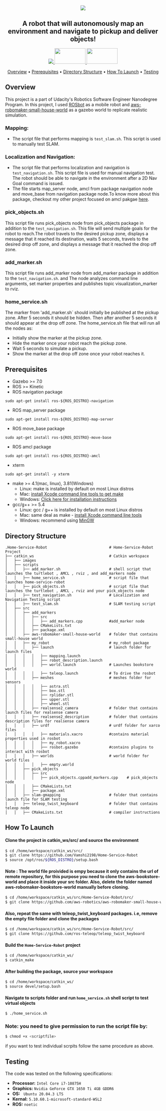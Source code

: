 <h1 align="center">
  <br>
 <img src="https://github.com/Vamshi2198/Home-Service-Robot/blob/main/images/Project-Title.png">
  <br>
</h1>
  
<h2 align="center">A robot that will autonomously map an environment and navigate to pickup and deliver objects!</h2>
  
<p align="center">
  <a href="https://www.udacity.com/robotics">
     <img src="https://s3-us-west-1.amazonaws.com/udacity-robotics/Extra+Images/RoboND_flag.png">
  </a>
  <a href="https://husarion.com/manuals/rosbot/">
     <img src="https://github.com/Vamshi2198/Go-Chase-it-/blob/main/src/images/husarion.jpg" width = "100" height = "50" >
  </a>
  <a href="https://aws.amazon.com/robomaker/">
     <img src="https://github.com/Vamshi2198/Go-Chase-it-/blob/main/src/images/aws.png" width = "100" height = "50">
  </a>
</p>

<p align="center">
  <a href="#overview">Overview</a> •
  <a href="#prerequisites">Prerequisites</a> •
  <a href="#directory-structure">Directory Structure</a> •
  <a href="#how-to-launch">How To Launch</a> •
  <a href="#testing">Testing</a>
</p>


## Overview  
This project is a part of Udacity's Robotics Software Engineer Nanodegree Program. In this project, I used [ROSbot](https://github.com/husarion/rosbot_description) as a mobile robot and [aws-robomaker-small-house-world](https://github.com/aws-robotics/aws-robomaker-small-house-world) as a gazebo world to replicate realistic simulation.

### Mapping:  
* The script file that performs mapping is `test_slam.sh`. This script is used to manually test SLAM.

### Localization and Navigation:  
* The script file that performs localization and navigation is `test_navigation.sh`. This script file is used for manual navigation test. The robot should be able to navigate in the environment after a 2D Nav Goal command is issued.
* The file starts map_server node, amcl from package navigation node and move_base from navigation package node.To know more about this package, checkout my other project focused on amcl pakgae [here](https://github.com/Vamshi2198/Where-am-I).

### pick_objects.sh
This script file runs pick_objects node from pick_objects package in addition to the `test_navigation.sh`. This file  will send multiple goals for the robot to reach.The robot travels to the desired pickup zone, displays a message that it reached its destination, waits 5 seconds, travels to the desired drop off zone, and displays a message that it reached the drop off zone.

### add_marker.sh
This script file runs add_marker node from add_marker package in addition to the `test_navigation.sh`. and  The node analyzes command line arguments, set marker properties and publishes topic visualization_marker to rviz.

### home_service.sh
The marker from 'add_marker.sh` should initially be published at the pickup zone. After 5 seconds it should be hidden. Then after another 5 seconds it should appear at the drop off zone. The home_service.sh file that will run all the nodes as:

* Initially show the marker at the pickup zone.
* Hide the marker once your robot reach the pickup zone.
* Wait 5 seconds to simulate a pickup.
* Show the marker at the drop off zone once your robot reaches it.

## Prerequisites
* Gazebo >= 7.0  
* ROS >= Kinetic  
* ROS navigation package  
```
sudo apt-get install ros-${ROS_DISTRO}-navigation
```
* ROS map_server package  
```
sudo apt-get install ros-${ROS_DISTRO}-map-server
```
* ROS move_base package  
```
sudo apt-get install ros-${ROS_DISTRO}-move-base
```
* ROS amcl package  
```
sudo apt-get install ros-${ROS_DISTRO}-amcl
```
* xterm
```
sudo apt-get install -y xterm
```
* make >= 4.1(mac, linux), 3.81(Windows)
  * Linux: make is installed by default on most Linux distros
  * Mac: [install Xcode command line tools to get make](https://developer.apple.com/xcode/features/)
  * Windows: [Click here for installation instructions](http://gnuwin32.sourceforge.net/packages/make.htm)
* gcc/g++ >= 5.4
  * Linux: gcc / g++ is installed by default on most Linux distros
  * Mac: same deal as make - [install Xcode command line tools](https://developer.apple.com/xcode/features/)
  * Windows: recommend using [MinGW](http://www.mingw.org/)


## Directory Structure  
```
.Home-Service-Robot                            # Home-Service-Robot Project
├── catkin_ws                                  # Catkin workspace
│   ├── images
│   ├── scripts
│   │   ├── add_marker.sh                      # shell script that launches the turtlebot , AMCL , rviz , and add_markers node        
│   │   ├── home_service.sh                    # script file that launches home-service-robot        
│   │   ├── pick_objects.sh                    # script file that launches the turtlebot , AMCL , rviz and your pick_objects node
│   │   ├── test_navigation.sh                 # Localization and Navigation Testing script       
│   │   ├── test_slam.sh                       # SLAM testing script        
│   ├── src
│   │   ├── add_markers    
│   │   │   ├── src                        
│   │   │   │   ├── add_markers.cpp            #add_marker node
│   │   │   ├── CMakeLists.txt
│   │   │   ├── package.xml                    
│   │   ├── aws-robomaker-small-house-world    # folder that contains small-house world
│   │   ├── my_robot                           # my_robot package        
│   │   │   ├── launch                         # launch folder for launch files  
│   │   │   │   ├── mapping.launch
│   │   │   │   ├── robot_description.launch
│   │   │   │   ├── world.launch               # Launches bookstore world
│   │   │   │   ├── teleop.launch              # To drive the rosbot
│   │   │   ├── meshes                         # meshes folder for sensors
│   │   │   │   ├── astra.stl
│   │   │   │   ├── box.stl
│   │   │   │   ├── rplidar.stl
│   │   │   │   ├── upper.stl
│   │   │   │   ├── wheel.stl
│   │   │   ├── realsense2_camera              # folder that contains launch files for realsense camera
│   │   │   ├── realsense2_description         # folder that contains description files for realsense camera
│   │   │   ├── urdf                           # urdf folder for xarco files
│   │   │   │   ├── materials.xacro            #contains material properties used in rosbot
│   │   │   │   ├── my_robot.xacro             
│   │   │   │   ├── rosbot.gazebo              #contains plugins to interact with rosbot
│   │   │   ├── worlds                         # world folder for world files
│   │   │   │   ├── empty.world
│   │   ├── pick_objects   
│   │   │   ├── src                        
│   │   │   │   ├── pick_objects.cppadd_markers.cpp    # pick_objects node
│   │   │   ├── CMakeLists.txt
│   │   │   ├── package.xml                    
│   │   ├── slam-gmapping                      # folder that contains launch file for SLAM testing
│   │   ├── teleop_twist_keyboard              # folder that contains teleop node
│   │   ├── CMakeLists.txt                     # compiler instructions
```

## How To Launch

#### Clone the project in catkin_ws/src/ and source the environment
```sh
$ cd /home/workspace/catkin_ws/src/
$ git clone https://github.com/Vamshi2198/Home-Service-Robot
$ source /opt/ros/${ROS_DISTRO}/setup.bash
```
#### Note : The world file proivided is empy because it only contains the url of remote repository, for this purpose you need to clone the aws-bookstore-world and place it inside your src folder. Also, delete the folder named aws-robomaker-bookstore-world manually before cloning.
```sh
$ cd /home/workspace/catkin_ws/src/Home-Service-Robot/src/
$ git clone https://github.com/aws-robotics/aws-robomaker-small-house-world
```
#### Also, repeat the same with teleop_twist_keyboard packages. i.e, remove the empty file folder and clone the packages
```sh
$ cd /home/workspace/catkin_ws/src/Home-Service-Robot/src/
$ git clone https://github.com/ros-teleop/teleop_twist_keyboard
```
#### Build the `Home-Service-Robot` project
```sh
$ cd /home/workspace/catkin_ws/ 
$ catkin_make
```
#### After building the package, source your workspace
```sh
$ cd /home/workspace/catkin_ws/
$ source devel/setup.bash
```
#### Navigate to scripts folder and run `home_service.sh` shell script to test virtual objects
```sh
$ ./home_service.sh
```
### Note: you need to give permission to run the script file by:
```sh
$ chmod +x <scriptfile>
```
if you want to test individual scrpits follow the same procedure as above.


## Testing


The code was tested on the following specifications:
- **Processor:** `Intel Core i7-10875H`
- **Graphics:** `Nvidia GeForce GTX 1650 Ti 4GB GDDR6`
- **OS:** ` Ubuntu 20.04.3 LTS`
- **Kernal:** `5.10.60.1-microsoft-standard-WSL2`
- **ROS:** `noetic`

